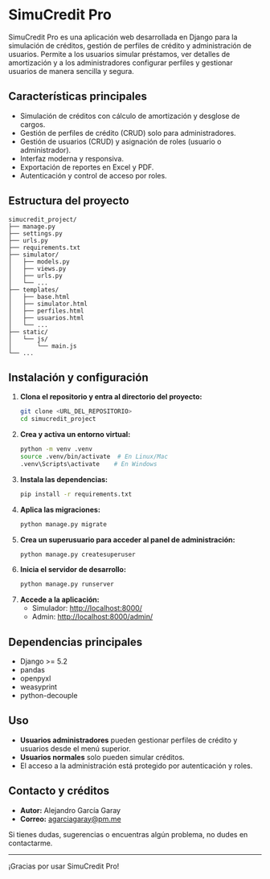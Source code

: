 # SimuCredit Pro

SimuCredit Pro es una aplicación web desarrollada en Django para la simulación de créditos, gestión de perfiles de crédito y administración de usuarios. Permite a los usuarios simular préstamos, ver detalles de amortización y a los administradores configurar perfiles y gestionar usuarios de manera sencilla y segura.

## Características principales
- Simulación de créditos con cálculo de amortización y desglose de cargos.
- Gestión de perfiles de crédito (CRUD) solo para administradores.
- Gestión de usuarios (CRUD) y asignación de roles (usuario o administrador).
- Interfaz moderna y responsiva.
- Exportación de reportes en Excel y PDF.
- Autenticación y control de acceso por roles.

## Estructura del proyecto
```
simucredit_project/
├── manage.py
├── settings.py
├── urls.py
├── requirements.txt
├── simulator/
│   ├── models.py
│   ├── views.py
│   ├── urls.py
│   └── ...
├── templates/
│   ├── base.html
│   ├── simulator.html
│   ├── perfiles.html
│   ├── usuarios.html
│   └── ...
├── static/
│   └── js/
│       └── main.js
└── ...
```

## Instalación y configuración
1. **Clona el repositorio y entra al directorio del proyecto:**
   ```bash
   git clone <URL_DEL_REPOSITORIO>
   cd simucredit_project
   ```
2. **Crea y activa un entorno virtual:**
   ```bash
   python -m venv .venv
   source .venv/bin/activate  # En Linux/Mac
   .venv\Scripts\activate    # En Windows
   ```
3. **Instala las dependencias:**
   ```bash
   pip install -r requirements.txt
   ```
4. **Aplica las migraciones:**
   ```bash
   python manage.py migrate
   ```
5. **Crea un superusuario para acceder al panel de administración:**
   ```bash
   python manage.py createsuperuser
   ```
6. **Inicia el servidor de desarrollo:**
   ```bash
   python manage.py runserver
   ```
7. **Accede a la aplicación:**
   - Simulador: [http://localhost:8000/](http://localhost:8000/)
   - Admin: [http://localhost:8000/admin/](http://localhost:8000/admin/)

## Dependencias principales
- Django >= 5.2
- pandas
- openpyxl
- weasyprint
- python-decouple

## Uso
- **Usuarios administradores** pueden gestionar perfiles de crédito y usuarios desde el menú superior.
- **Usuarios normales** solo pueden simular créditos.
- El acceso a la administración está protegido por autenticación y roles.

## Contacto y créditos
- **Autor:** Alejandro García Garay
- **Correo:** agarciagaray@pm.me

Si tienes dudas, sugerencias o encuentras algún problema, no dudes en contactarme.

---

¡Gracias por usar SimuCredit Pro!
